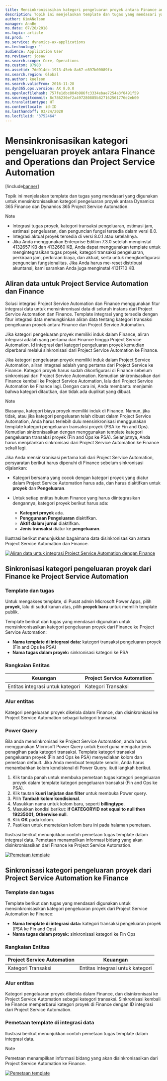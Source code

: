 ```yaml
---
title: Mensinkronisasikan kategori pengeluaran proyek antara Finance and Operations dan Project Service Automation
description: Topik ini menjelaskan template dan tugas yang mendasari yang digunakan untuk mensinkronisasikan kategori pengeluaran proyek antara Microsoft Dynamics 365 Finance dan Dynamics 365 Project Service Automation.
author: KimANelson
manager: AnnBe
ms.date: 07/20/2018
ms.topic: article
ms.prod: ''
ms.service: dynamics-ax-applications
ms.technology: ''
audience: Application User
ms.reviewer: josaw
ms.search.scope: Core, Operations
ms.custom: 87983
ms.assetid: 7dd914dc-1913-45eb-8a67-e897b00089fa
ms.search.region: Global
ms.author: knelson
ms.search.validFrom: 2016-11-28
ms.dyn365.ops.version: AX 8.0.0
ms.openlocfilehash: 757fe1dbc804b986fc3334ebae7254a3f0491f59
ms.sourcegitcommit: 8c786230ef2a497280885b827162561776e2eb00
ms.translationtype: HT
ms.contentlocale: id-ID
ms.lasthandoff: 03/24/2020
ms.locfileid: "3752464"
---
```

# <a name="synchronize-project-expense-categories-between-finance-and-operations-and-project-service-automation"></a>Mensinkronisasikan kategori pengeluaran proyek antara Finance and Operations dan Project Service Automation

[!include[banner](../includes/banner.md)]

Topik ini menjelaskan template dan tugas yang mendasari yang digunakan untuk mensinkronisasikan kategori pengeluaran proyek antara Dynamics 365 Finance dan Dynamics 365 Project Service Automation.

> [!NOTE]
> - Integrasi tugas proyek, kategori transaksi pengeluaran, estimasi jam, estimasi pengeluaran, dan penguncian fungsi tersedia dalam versi 8.0.
> - Integrasi aktual proyek tersedia di versi 8.0.1 atau setelahnya.
> - Jika Anda menggunakan Enterprise Edition 7.3.0 setelah menginstal 4132657 KB dan 4132660 KB, Anda dapat menggunakan template untuk mengintegrasikan tugas proyek, kategori transaksi pengeluaran, perkiraan jam, perkiraan biaya, dan aktual, serta untuk mengkonfigurasi penguncian fungsionalitas. Jika Anda harus me-reset distribusi akuntansi, kami sarankan Anda juga menginstal 4131710 KB.

## <a name="data-flow-for-project-service-automation-and-finance"></a>Aliran data untuk Project Service Automation dan Finance

Solusi integrasi Project Service Automation dan Finance menggunakan fitur integrasi data untuk mensinkronisasi data di seluruh instans dari Project Service Automation dan Finance. Template integrasi yang tersedia dengan fitur integrasi data memungkinkan aliran data tentang kategori transaksi pengeluaran proyek antara Finance dan Project Service Automation.

Jika kategori pengeluaran proyek memiliki induk dalam Finance, aliran integrasi adalah yang pertama dari Finance hingga Project Service Automation. Id integrasi dari kategori pengeluaran proyek kemudian diperbarui melalui sinkronisasi dari Project Service Automation ke Finance.

Jika kategori pengeluaran proyek memiliki induk dalam Project Service Automation, aliran integrasi adalah yang pertama dari Project Service ke Finance. Kategori proyek harus sudah dikonfigurasi di Finance sebelum sinkronisasi dari Project Service Automation. Kemudian sinkronisasikan dari Finance kembali ke Project Service Automation, lalu dari Project Service Automation ke Finance lagi. Dengan cara ini, Anda membantu menjamin bahwa kategori ditautkan, dan tidak ada duplikat yang dibuat.

> [!NOTE]
> Biasanya, kategori biaya proyek memiliki induk di Finance. Namun, jika tidak, atau jika kategori pengeluaran telah dibuat dalam Project Service Automation, Anda harus terlebih dulu mensinkronisasi menggunakan template kategori pengeluaran transaksi proyek (PSA ke Fin and Ops). Kemudian sinkronisasikan dengan menggunakan template kategori pengeluaran transaksi proyek (Fin and Ops ke PSA). Selanjutnya, Anda harus menjalankan sinkronisasi dari Project Service Automation ke Finance sekali lagi.
>
> Jika Anda mensinkronisasi pertama kali dari Project Service Automation, persyaratan berikut harus dipenuhi di Finance sebelum sinkronisasi dijalankan:
>
> - Kategori bersama yang cocok dengan kategori proyek yang diatur dalam Project Service Automation harus ada, dan harus diaktifkan untuk **proyek** dan **Pengeluaran**.
> - Untuk setiap entitas hukum Finance yang harus diintegrasikan dengannya, kategori proyek berikut harus ada:
>
>     - **Kategori proyek** ada. 
>     - **Penggunaan Pengeluaran** diaktifkan.
>     - **Aktif dalam jurnal** diaktifkan.
>     - **Jenis transaksi** diatur ke **pengeluaran**.

Ilustrasi berikut menunjukkan bagaimana data disinkronisasikan antara Project Service Automation dan Finance.

[![Aliran data untuk integrasi Project Service Automation dengan Finance](./media/ProjectExpenseCategoriesFlow.png)](./media/ProjectExpenseCategoriesFlow.png)

## <a name="project-expense-category-synchronization-from-finance-to-project-service-automation"></a>Sinkronisasi kategori pengeluaran proyek dari Finance ke Project Service Automation

### <a name="template-and-task"></a>Template dan tugas

Untuk mengakses template, di Pusat admin Microsoft Power Apps, pilih **proyek**, lalu di sudut kanan atas, pilih **proyek baru** untuk memilih template publik.

Template berikut dan tugas yang mendasari digunakan untuk mensinkronisasikan kategori pengeluaran proyek dari Finance ke Project Service Automation:

- **Nama template di integrasi data:** kategori transaksi pengeluaran proyek (Fin and Ops ke PSA)
- **Nama tugas dalam proyek:** sinkronisasi kategori ke PSA

### <a name="entity-set"></a>Rangkaian Entitas

| Keuangan                           | Project Service Automation |
|-----------------------------------|----------------------------|
| Entitas integrasi untuk kategori | Kategori Transaksi     |

### <a name="entity-flow"></a>Alur entitas

Kategori pengeluaran proyek dikelola dalam Finance, dan disinkronisasi ke Project Service Automation sebagai kategori transaksi.

### <a name="power-query"></a>Power Query

Bila anda mensinkronisasi ke Project Service Automation, anda harus menggunakan Microsoft Power Query untuk Excel guna mengatur jenis penagihan pada kategori transaksi. Template kategori transaksi pengeluaran proyek (Fin and Ops ke PSA) menyediakan kolom dan pemetaan default. Jika Anda membuat template sendiri, Anda harus menambahkan kolom kondisional di Power Query. ikuti langkah berikut.

1. Klik tanda panah untuk membuka pemetaan tugas kategori pengeluaran proyek dalam template kategori pengeluaran transaksi (Fin and Ops ke PSA).
2. Klik tautan **kueri lanjutan dan filter** untuk membuka Power query.
2. Pilih **Tambah kolom kondisional**.
3. Masukkan nama untuk kolom baru, seperti **billingtype**.
4. Masukkan kondisi berikut: **if CATEGORYID not equal to null then 19235001, Otherwise null**.
5. Klik **OK** pada kolom.
6. Pastikan untuk memetakan kolom baru ini pada halaman pemetaan.

Ilustrasi berikut menunjukkan contoh pemetaan tugas template dalam integrasi data. Pemetaan menampilkan informasi bidang yang akan disinkronisasikan dari Finance ke Project Service Automation.

[![Pemetaan template](./media/ProjectExpenseCategoriesToPSAMapping.jpg)](./media/ProjectExpenseCategoriesToPSAMapping.jpg)

## <a name="project-expense-category-synchronization-from-project-service-automation-to-finance"></a>Sinkronisasi kategori pengeluaran proyek dari Project Service Automation ke Finance

### <a name="template-and-task"></a>Template dan tugas

Template berikut dan tugas yang mendasari digunakan untuk mensinkronisasikan kategori pengeluaran proyek dari Project Service Automation ke Finance:

- **Nama template di integrasi data:** kategori transaksi pengeluaran proyek (PSA ke Fin and Ops)
- **Nama tugas dalam proyek:** sinkronisasi kategori ke Fin Ops

### <a name="entity-set"></a>Rangkaian Entitas

| Project Service Automation | Keuangan                           |
|----------------------------|-----------------------------------|
| Kategori Transaksi     | Entitas integrasi untuk kategori |

### <a name="entity-flow"></a>Alur entitas

Kategori pengeluaran proyek dikelola dalam Finance, dan disinkronisasi ke Project Service Automation sebagai kategori transaksi. Sinkronisasi kembali ke Finance memperbarui kategori proyek di Finance dengan ID integrasi dari Project Service Automation.

### <a name="template-mapping-in-data-integration"></a>Pemetaan template di integrasi data

Ilustrasi berikut menunjukkan contoh pemetaan tugas template dalam integrasi data.

> [!NOTE]
> Pemetaan menampilkan informasi bidang yang akan disinkronisasikan dari Project Service Automation ke Finance.

[![Pemetaan template](./media/ProjectExpenseCategoriesToFinOpsMapping.jpg)](./media/ProjectExpenseCategoriesToFinOpsMapping.jpg)
